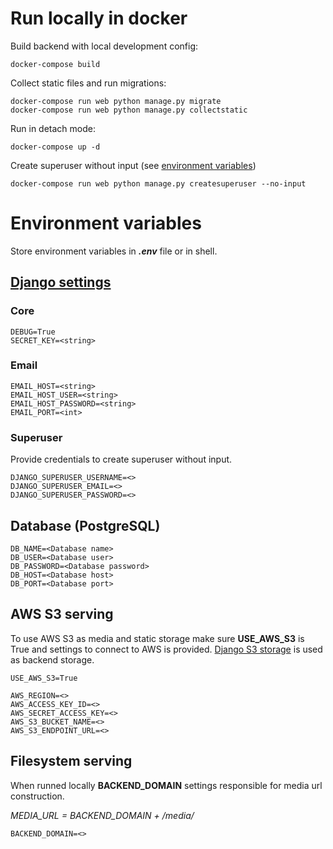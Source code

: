 # Run locally in docker

Build backend with local development config:
```commandline
docker-compose build
```

Collect static files and run migrations:
```commandline
docker-compose run web python manage.py migrate
docker-compose run web python manage.py collectstatic
```

Run in detach mode:
```commandline
docker-compose up -d
```

Create superuser without input (see [environment variables](#superuser))
```commandline
docker-compose run web python manage.py createsuperuser --no-input
```


# Environment variables

Store environment variables in **_.env_** file or in shell.

## [Django settings](https://docs.djangoproject.com/en/4.0/ref/settings/)

### Core

```dotenv
DEBUG=True
SECRET_KEY=<string>
```

### Email

```dotenv
EMAIL_HOST=<string>
EMAIL_HOST_USER=<string>
EMAIL_HOST_PASSWORD=<string>
EMAIL_PORT=<int>
```

### Superuser

Provide credentials to create superuser without input.

```dotenv
DJANGO_SUPERUSER_USERNAME=<>
DJANGO_SUPERUSER_EMAIL=<>
DJANGO_SUPERUSER_PASSWORD=<>
```

## Database (PostgreSQL)

```dotenv
DB_NAME=<Database name>
DB_USER=<Database user>
DB_PASSWORD=<Database password>
DB_HOST=<Database host>
DB_PORT=<Database port>
```

## AWS S3 serving

To use AWS S3 as media and static storage make sure **USE_AWS_S3** is True and
settings to connect to AWS is provided. [Django S3 storage]() is used as
backend storage.

```dotenv
USE_AWS_S3=True

AWS_REGION=<>
AWS_ACCESS_KEY_ID=<>
AWS_SECRET_ACCESS_KEY=<>
AWS_S3_BUCKET_NAME=<>
AWS_S3_ENDPOINT_URL=<>
```

## Filesystem serving

When runned locally **BACKEND_DOMAIN** settings responsible
for media url construction.

_MEDIA_URL = BACKEND_DOMAIN + /media/_

```dotenv
BACKEND_DOMAIN=<>
```